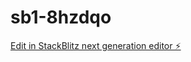 # sb1-8hzdqo

[Edit in StackBlitz next generation editor ⚡️](https://stackblitz.com/~/github.com/terrylewis4107/sb1-8hzdqo)
